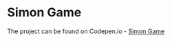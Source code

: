 # Simon Game

The project can be found on Codepen.io - <a href="https://codepen.io/HighFlyer/full/GvJbgB/">Simon Game</a>
